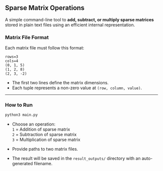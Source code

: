 ## Sparse Matrix Operations
A simple command-line tool to **add, subtract, or multiply sparse matrices** stored in plain text files using an efficient internal representation.

### Matrix File Format

Each matrix file must follow this format:

```
rows=3
cols=4
(0, 1, 5)
(1, 2, 8)
(2, 3, -2)
```

* The first two lines define the matrix dimensions.
* Each tuple represents a non-zero value at `(row, column, value)`.

---

### How to Run

```bash
python3 main.py
```

* Choose an operation:  
  `1` = Addition of sparse matrix  
  `2` = Subtraction of sparse matrix  
  `3` = Multiplication of sparse matrix  

* Provide paths to two matrix files.

* The result will be saved in the `result_outputs/` directory with an auto-generated filename.
